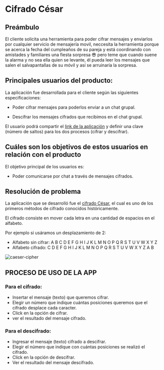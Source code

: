 # Cifrado César

## Preámbulo

El cliente solicita una herramienta para poder cifrar mensajes y enviarlos por cualquier servicio de mensajería movil, neccesita la herramienta porque se acerca la fecha del cumpleaños de su pareja y está coordinando con amistades y familiares una fiesta sorpresa 😎 pero teme que cuando suene la alarma y no sea ella quien se levante, él pueda leer los mensajes que salen el salvapantallas de su móvil y así se arruinaría la sorpresa.

## Principales usuarios del producto:

La aplicación fue desarrollada para el cliente según las siguientes especificaciones:

- Poder cifrar mensajes para poderlos enviar a un chat grupal.

- Descifrar los mensajes cifrados que recibimos en el chat grupal.

El usuario podrá compartir el [link de la aplicación](https://kalugn.github.io/lim-2018-05-bc-core-am-cipher/src/) y definir una clave (número de saltos) para los dos procesos (cifrar y descifrar).

## Cuáles son los objetivos de estos usuarios en relación con el producto

El objetivo principal de los usuarios es:

- Poder comunicarse por chat a través de mensajes cifrados.

## Resolución de problema

La aplicación que se desarrolló fue el [cifrado César](https://en.wikipedia.org/wiki/Caesar_cipher), el cual es uno de los primeros métodos de cifrado conocidos históricamente.

El cifrado consiste en mover cada letra en una cantidad de espacios en el alfabeto.

Por ejemplo si usáramos un desplazamiento de 2:

* Alfabeto sin cifrar: A B C D E F G H I J K L M N O P Q R S T U V W X Y Z
* Alfabeto cifrado: C D E F G H I J K L M N O P Q R S T U V W X Y Z A B 

![caeser-cipher](http://4.bp.blogspot.com/-UakQPeRi7fw/T8g6ppT1gAI/AAAAAAAAAEg/YMZ9pj-0d_w/s1600/cifrador_cesar+copia.png)


## PROCESO DE USO DE LA APP 

### Para el cifrado: 
* Insertar el mensaje (texto) que queremos cifrar.
* Elegir un número que indique cuántas posiciones queremos que el cifrado
  desplace cada caracter.
* Click en la opción de cifrar.
* ver el resultado del mensaje cifrado.

### Para el descifrado:
* Ingresar el mensaje (texto) cifrado a descifrar.
* Elegir el número que indique con cuántas posiciones se realizó el cifrado.
* Click en la opción de descifrar.
* Ver el resultado del mensaje descifrado.